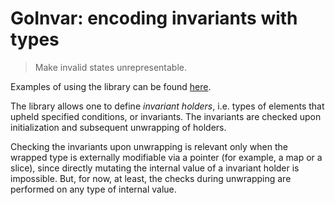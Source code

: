 # GoInvar: encoding invariants with types

> Make invalid states unrepresentable.

Examples of using the library can be found [here](https://github.com/m-ocean-it/GoInvarCollection).

The library allows one to define *invariant holders*, i.e. types of elements that upheld specified conditions, or invariants. The invariants are checked upon initialization and subsequent unwrapping of holders.

Checking the invariants upon unwrapping is relevant only when the wrapped type is externally modifiable via a pointer (for example, a map or a slice), since directly mutating the internal value of a invariant holder is impossible. But, for now, at least, the checks during unwrapping are performed on any type of internal value.